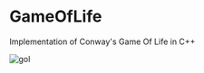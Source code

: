 # GameOfLife
Implementation of Conway's Game Of Life in C++


![gol](https://github.com/rigelshasani/GameOfLife/assets/64705055/110b3ef6-a5d0-4102-b5c5-19e81f9372b8)
